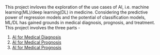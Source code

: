 This project invloves the exploration of the use cases of AI, i.e. machine learning(ML)/deep learning(DL) in medicine. Considering the predictive power of regression models and the potential of classification models, ML/DL has gained grounds in medical diagnosis, prognosis, and treatment. This project involves the three parts -

1. <a href="https://github.com/niheon/machine-learning/tree/main/AI%20for%20Medicine/AI%20for%20Medical%20Diagnosis">AI for Medical Diagnosis</a>
2. <a href="https://github.com/niheon/machine-learning/tree/main/AI%20for%20Medicine/AI%20for%20Medical%20Prognosis">AI for Medical Prognosis</a>
3. <a href="https://github.com/niheon/machine-learning/tree/main/AI%20for%20Medicine/AI%20for%20Medical%20Treatment">AI for Medical Prognosis</a>


